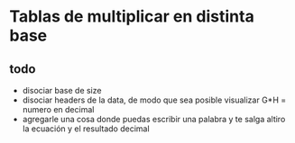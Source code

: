 # Tablas de multiplicar en distinta base

## todo

- disociar base de size
- disociar headers de la data, de modo que sea posible visualizar G*H = numero en decimal
- agregarle una cosa donde puedas escribir una palabra y te salga altiro la ecuación y el resultado decimal
